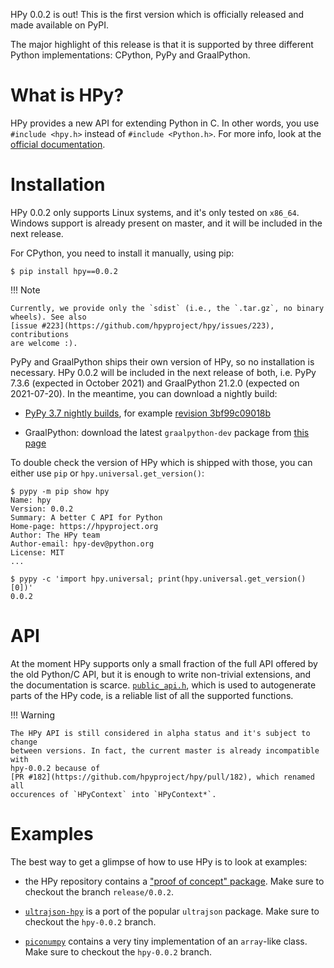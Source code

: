 <!--
.. title: hpy 0.0.2: First public release
.. slug: hpy-0.0.2-first-public-release
.. date: 2021-07-15 15:00:00 UTC
.. author: antocuni
.. tags:
.. category:
.. link:
.. description:
.. type: text
-->

HPy 0.0.2 is out! This is the first version which is officially released and
made available on PyPI.

The major highlight of this release is that it is supported by three different
Python implementations: CPython, PyPy and GraalPython.

<!--TEASER_END-->

What is HPy?
============

HPy provides a new API for extending Python in C. In other words, you use
`#include <hpy.h>` instead of `#include <Python.h>`. For more info, look at
the
[official documentation](https://docs.hpyproject.org/en/latest/overview.html).


Installation
============

HPy 0.0.2 only supports Linux systems, and it's only tested on
`x86_64`. Windows support is already present on master, and it will be
included in the next release.

For CPython, you need to install it manually, using pip:

```
$ pip install hpy==0.0.2
```

!!! Note

    Currently, we provide only the `sdist` (i.e., the `.tar.gz`, no binary
    wheels). See also
    [issue #223](https://github.com/hpyproject/hpy/issues/223), contributions
    are welcome :).


PyPy and GraalPython ships their own version of HPy, so no installation is
necessary. HPy 0.0.2 will be included in the next release of both, i.e. PyPy
7.3.6 (expected in October 2021) and GraalPython 21.2.0 (expected on
2021-07-20). In the meantime, you can download a nightly build:

  - [PyPy 3.7 nightly builds](http://buildbot.pypy.org/nightly/py3.7/), for example [revision 3bf99c09018b](http://buildbot.pypy.org/nightly/py3.7/pypy-c-jit-102761-3bf99c09018b-linux64.tar.bz2)

  - GraalPython: download the latest `graalpython-dev` package from
    [this page](https://github.com/graalvm/graalvm-ce-dev-builds/releases)

To double check the version of HPy which is shipped with those, you can either
use `pip` or `hpy.universal.get_version()`:

```
$ pypy -m pip show hpy
Name: hpy
Version: 0.0.2
Summary: A better C API for Python
Home-page: https://hpyproject.org
Author: The HPy team
Author-email: hpy-dev@python.org
License: MIT
...

$ pypy -c 'import hpy.universal; print(hpy.universal.get_version()[0])'
0.0.2
```

API
===

At the moment HPy supports only a small fraction of the full API offered by
the old Python/C API, but it is enough to write non-trivial extensions, and
the documentation is
scarce. [`public_api.h`](https://github.com/hpyproject/hpy/blob/release/0.0.2/hpy/tools/autogen/public_api.h#L107-L288),
which is used to autogenerate parts of the HPy code, is a reliable list of all
the supported functions.

!!! Warning

    The HPy API is still considered in alpha status and it's subject to change
    between versions. In fact, the current master is already incompatible with
    hpy-0.0.2 because of
    [PR #182](https://github.com/hpyproject/hpy/pull/182), which renamed all
    occurences of `HPyContext` into `HPyContext*`.



Examples
========

The best way to get a glimpse of how to use HPy is to look at examples:

  - the HPy repository contains a
    ["proof of concept" package](https://github.com/hpyproject/hpy/tree/release/0.0.2/proof-of-concept). 
    Make sure to checkout the branch `release/0.0.2`.

  - [`ultrajson-hpy`](https://github.com/hpyproject/ultrajson-hpy/tree/hpy-0.0.2)
    is a port of the popular `ultrajson` package. Make sure to checkout the
    `hpy-0.0.2` branch.

  - [`piconumpy`](https://github.com/hpyproject/piconumpy/tree/hpy-0.0.2)
    contains a very tiny implementation of an `array`-like class. Make sure to
    checkout the `hpy-0.0.2` branch.
